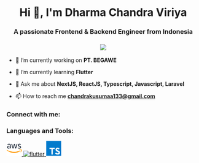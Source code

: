 <h1 align="center">Hi 👋, I'm Dharma Chandra Viriya</h1>
<h3 align="center">A passionate Frontend & Backend Engineer from Indonesia</h3>

###

<div align="center">
  <p>
    <img height="150" src="https://i.imgflip.com/65efzo.gif"  />
  </p>
</div>

- 🔭 I’m currently working on **PT. BEGAWE**

- 🌱 I’m currently learning **Flutter**

- 💬 Ask me about **NextJS, ReactJS, Typescript, Javascript, Laravel**

- 📫 How to reach me **chandrakusumaa133@gmail.com**

<h3 align="left">Connect with me:</h3>
<p align="left">
</p>

<h3 align="left">Languages and Tools:</h3>
<p align="left"> <a href="https://aws.amazon.com" target="_blank" rel="noreferrer"> <img src="https://raw.githubusercontent.com/devicons/devicon/master/icons/amazonwebservices/amazonwebservices-original-wordmark.svg" alt="aws" width="40" height="40"/> </a> <a href="https://flutter.dev" target="_blank" rel="noreferrer"> <img src="https://www.vectorlogo.zone/logos/flutterio/flutterio-icon.svg" alt="flutter" width="40" height="40"/> </a> <a href="https://www.typescriptlang.org/" target="_blank" rel="noreferrer"> <img src="https://raw.githubusercontent.com/devicons/devicon/master/icons/typescript/typescript-original.svg" alt="typescript" width="40" height="40"/> </a> </p>
